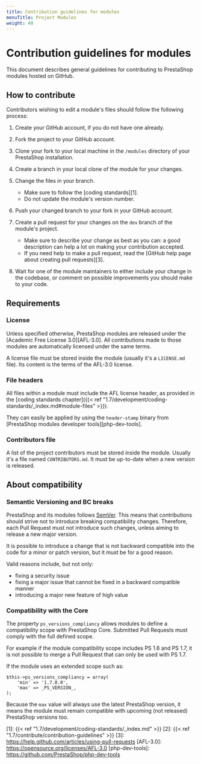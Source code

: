 ```yaml
---
title: Contribution guidelines for modules
menuTitle: Project Modules
weight: 40
---
```


# Contribution guidelines for modules

This document describes general guidelines for contributing to PrestaShop modules hosted on GitHub.

## How to contribute 

Contributors wishing to edit a module's files should follow the following process:

1. Create your GitHub account, if you do not have one already.
2. Fork the project to your GitHub account.
3. Clone your fork to your local machine in the ```/modules``` directory of your PrestaShop installation.
4. Create a branch in your local clone of the module for your changes.
5. Change the files in your branch.
    
    - Make sure to follow the [coding standards][1].
    - Do not update the module's version number.

6. Push your changed branch to your fork in your GitHub account.
7. Create a pull request for your changes on the `dev` branch of the module's project. 

    - Make sure to describe your change as best as you can: a good description can help a lot on making your contribution accepted.  
    - If you need help to make a pull request, read the [GitHub help page about creating pull requests][3].
    
8. Wait for one of the module maintainers to either include your change in the codebase, or  comment on possible improvements you should make to your code.

## Requirements

### License

Unless specified otherwise, PrestaShop modules are released under the [Academic Free License 3.0][AFL-3.0]. All contributions made to those modules are automatically licensed under the same terms.

A license file must be stored inside the module (usually it's a `LICENSE.md` file). Its content is the terms of the AFL-3.0 license.

### File headers

All files within a module must include the AFL license header, as provided in the [coding standards chapter]({{< ref "1.7/development/coding-standards/_index.md#module-files" >}}).

They can easily be applied by using the `header-stamp` binary from [PrestaShop modules developer tools][php-dev-tools].

### Contributors file

A list of the project contributors must be stored inside the module. Usually it's a file named `CONTRIBUTORS.md`. It must be up-to-date when a new version is released.

## About compatibility

### Semantic Versioning and BC breaks

PrestaShop and its modules follows [SemVer](https://semver.org/). This means that contributions should strive not to introduce breaking compatibility changes. Therefore, each Pull Request must not introduce such changes, unless aiming to release a new major version.

It is possible to introduce a change that is not backward compatible into the code for a minor or patch version, but it must be for a good reason.

Valid reasons include, but not only:
- fixing a security issue
- fixing a major issue that cannot be fixed in a backward compatible manner
- introducing a major new feature of high value

### Compatibility with the Core

The property `ps_versions_compliancy` allows modules to define a compatibility scope with PrestaShop Core.
Submitted Pull Requests must comply with the full defined scope.

For example if the module compatibility scope includes PS 1.6 and PS 1.7, it is not possible to merge a Pull Request that can only be used with PS 1.7.

If the module uses an extended scope such as:
```
$this->ps_versions_compliancy = array(
    'min' => '1.7.0.0',
    'max' => _PS_VERSION_,
);
```
Because the `max` value will always use the latest PrestaShop version, it means the module must remain compatible with upcoming (not released) PrestaShop versions too.

[report-issue]: https://github.com/PrestaShop/PrestaShop/issues/new/choose
[1]: {{< ref "1.7/development/coding-standards/_index.md" >}}
[2]: {{< ref "1.7/contribute/contribution-guidelines" >}}
[3]: https://help.github.com/articles/using-pull-requests
[AFL-3.0]: https://opensource.org/licenses/AFL-3.0
[php-dev-tools]: https://github.com/PrestaShop/php-dev-tools

